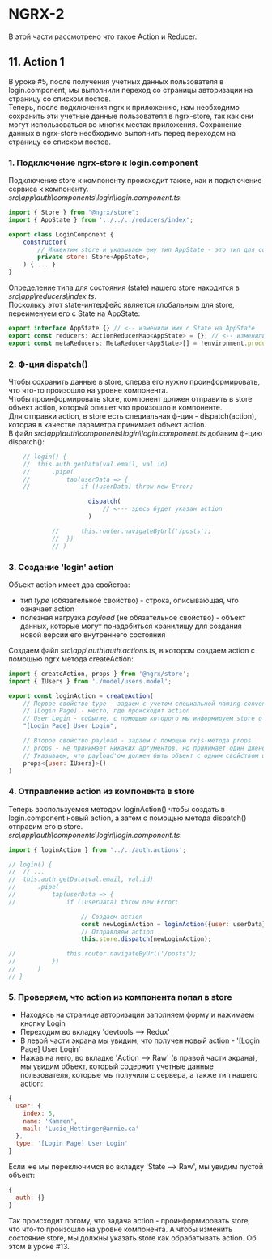 # NGRX-2
В этой части рассмотрено что такое Action и Reducer.

## 11. Action 1

В уроке #5, после получения учетных данных пользователя в login.component, мы выполнили переход со страницы авторизации на страницу со списком постов.    
Теперь, после подключения ngrx к приложению, нам необходимо сохранить эти учетные данные пользователя в ngrx-store, так как они могут использоваться во многих местах приложения. Сохранение данных в ngrx-store необходимо выполнить перед переходом на страницу со списком постов. 

### 1. Подключение ngrx-store к login.component
Подключение store к компоненту происходит также, как и подключение сервиса к компоненту.     
*src\app\auth\components\login\login.component.ts*:
```js
import { Store } from "@ngrx/store";
import { AppState } from '../../../reducers/index';

export class LoginComponent {
	constructor(
		// Инжектим store и указываем ему тип AppState - это тип для состояния (state) нашего store. 
		private store: Store<AppState>,	
	) { ... }
}
```
Определение типа для состояния (state) нашего store находится в *src\app\reducers\index.ts*.   
Поскольку этот state-интерфейс является глобальным для store, переименуем его с State на AppState:
```js
export interface AppState {} // <-- изменили имя с State на AppState
export const reducers: ActionReducerMap<AppState> = {}; // <-- изменили имя с State на AppState
export const metaReducers: MetaReducer<AppState>[] = !environment.production ? [] : []; // <-- изменили имя с State на AppState
```

### 2. Ф-ция dispatch()
Чтобы сохранить данные в store, сперва его нужно проинформировать, что что-то произошло на уровне компонента.       
Чтобы проинформировать store, компонент должен отправить в store объект action, который опишет что произошло в компоненте.    
Для отправки action, в store есть специальная ф-ция - dispatch(action), которая в качестве параметра принимает объект action.            
В файл *src\app\auth\components\login\login.component.ts* добавим ф-цию dispatch():
```js
	// login() {
	// 	this.auth.getData(val.email, val.id)
	// 		.pipe(
	// 			tap(userData => {
	// 				if (!userData) throw new Error;

					  dispatch(
						  // <--- здесь будет указан action
					  )

			// 		this.router.navigateByUrl('/posts');
			// 	})
			// )
```

### 3. Создание 'login' action
Объект action имеет два свойства:           
- тип *type* (обязательное свойство) - строка, описывающая, что означает action            
- полезная нагрузка *payload* (не обязательное свойство) - объект данных, которые могут понадобиться хранилищу для создания новой версии его внутреннего состояния   

Создаем файл *src\app\auth\auth.actions.ts*, в котором создаем action с помощью ngrx метода createAction:
```js
import { createAction, props } from '@ngrx/store';
import { IUsers } from './model/users.model';

export const loginAction = createAction(
	// Первое свойство type - задаем с учетом специальной naming-convention: 
	// [Login Page] - место, где происходит action
	// User Login - событие, с помощью которого мы информируем store о том, что пользователь вошел в систему
	"[Login Page] User Login",

	// Второе свойство payload - задаем с помощью rxjs-метода props.
	// props - не принимает никаких аргументов, но принимает один дженерик параметр, который указывает тип данных для payload.
	// Указываем, что payload'ом должен быть объект с одним свойством user типа IUsers
	props<{user: IUsers}>()
)
```

### 4. Отправление action из компонента в store
Теперь воспользуемся методом loginAction() чтобы создать в login.component новый action, а затем с помощью метода dispatch() отправим его в store.    
*src\app\auth\components\login\login.component.ts*:
```js
import { loginAction } from '../../auth.actions';

// login() {
// 	// ...
// 	this.auth.getData(val.email, val.id)
// 		.pipe(
// 			tap(userData => {
// 				if (!userData) throw new Error;

					// Создаем action
					const newLoginAction = loginAction({user: userData});
					// Отправляем action
					this.store.dispatch(newLoginAction);

// 				this.router.navigateByUrl('/posts');
// 			})
// 		)
// }
```

### 5. Проверяем, что action из компонента попал в store
- Находясь на странице авторизации заполняем форму и нажимаем кнопку Login
- Переходим во вкладку 'devtools --> Redux' 
- В левой части экрана мы увидим, что получен новый action - '[Login Page] User Login'
- Нажав на него, во вкладке 'Action --> Raw' (в правой части экрана), мы увидим объект, который содержит учетные данные пользователя, которые мы получили с сервера, а также тип нашего action:
```js
{
  user: {
    index: 5,
    name: 'Kamren',
    mail: 'Lucio_Hettinger@annie.ca'
  },
  type: '[Login Page] User Login'
}
```
Если же мы переключимся во вкладку 'State --> Raw', мы увидим пустой объект:
```js
{
  auth: {}
}
```
Так происходит потому, что задача action - проинформировать store, что что-то произошло на уровне компонента. А чтобы изменить состояние store, мы должны указать store как обрабатывать action. Об этом в уроке #13.
